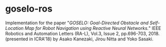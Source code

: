 # goselo-ros #


Implementation for the paper "*GOSELO: Goal-Directed Obstacle and Self-Location Map for Robot Navigation using Reactive Neural Networks.*" IEEE Robotics and Automation Letters (RA-L), Vol.3, Issue 2, pp.696-703, 2018. (presented in ICRA'18) by Asako Kanezaki, Jirou Nitta and Yoko Sasaki. 
